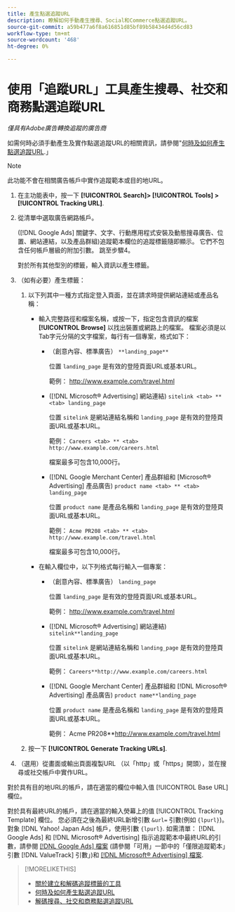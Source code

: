 ```yaml
---
title: 產生點選追蹤URL
description: 瞭解如何手動產生搜尋、Social和Commerce點選追蹤URL。
source-git-commit: a59b477a6f8a616851d85bf89b58434d4d56cd83
workflow-type: tm+mt
source-wordcount: '468'
ht-degree: 0%

---
```


# 使用「追蹤URL」工具產生搜尋、社交和商務點選追蹤URL

*僅具有Adobe廣告轉換追蹤的廣告商*

如需何時必須手動產生及實作點選追蹤URL的相關資訊，請參閱&quot;[何時及如何產生點選追蹤URL](/help/search-social-commerce/tracking/click-tracking-ways-to-generate.md).」

>[!NOTE]
>
>此功能不會在相關廣告帳戶中實作追蹤範本或目的地URL。

1. 在主功能表中，按一下 **[!UICONTROL Search]> [!UICONTROL Tools] >[!UICONTROL Tracking URL]**.

1. 從清單中選取廣告網路帳戶。

   ([!DNL Google Ads] 關鍵字、文字、行動應用程式安裝及動態搜尋廣告、位置、網站連結，以及產品群組)追蹤範本欄位的追蹤標籤隨即顯示。 它們不包含任何帳戶層級的附加引數。 跳至步驟4。

   對於所有其他型別的標籤，輸入資訊以產生標籤。

1. （如有必要）產生標籤：

   1. 以下列其中一種方式指定登入頁面，並在請求時提供網站連結或產品名稱：

      * 輸入完整路徑和檔案名稱，或按一下，指定包含資訊的檔案 **[!UICONTROL Browse]** 以找出裝置或網路上的檔案。 檔案必須是以Tab字元分隔的文字檔案，每行有一個專案，格式如下：

         * （創意內容、標準廣告） `**landing_page**`

           位置 `landing_page` 是有效的登陸頁面URL或基本URL。

           範例： http://www.example.com/travel.html

         * ([!DNL Microsoft® Advertising] 網站連結) `sitelink <tab> ** <tab> landing_page`

           位置 `sitelink` 是網站連結名稱和 `landing_page` 是有效的登陸頁面URL或基本URL。

           範例： `Careers <tab> ** <tab> http://www.example.com/careers.html`

           檔案最多可包含10,000行。

         * ([!DNL Google Merchant Center] 產品群組和 [Microsoft® Advertising] 產品廣告) `product name <tab> ** <tab> landing_page`

           位置 `product name` 是產品名稱和 `landing_page` 是有效的登陸頁面URL或基本URL。

           範例： `Acme PR208 <tab> ** <tab> http://www.example.com/travel.html`

           檔案最多可包含10,000行。

      * 在輸入欄位中，以下列格式每行輸入一個專案：

         * （創意內容、標準廣告） `landing_page`

           位置 `landing_page` 是有效的登陸頁面URL或基本URL。

           範例： http://www.example.com/travel.html

         * ([!DNL Microsoft® Advertising] 網站連結) `sitelink**landing_page`

           位置 `sitelink` 是網站連結名稱和 `landing_page` 是有效的登陸頁面URL或基本URL。

           範例： `Careers**http://www.example.com/careers.html`

         * ([!DNL Google Merchant Center] 產品群組和 [!DNL Microsoft® Advertising] 產品廣告) `product name**landing_page`

           位置 `product name` 是產品名稱和 `landing_page` 是有效的登陸頁面URL或基本URL。

           範例： Acme PR208**http://www.example.com/travel.html

   1. 按一下 **[!UICONTROL Generate Tracking URLs]**.

1. （選用）從畫面或輸出頁面複製URL （以「http」或「https」開頭），並在搜尋或社交帳戶中實作URL。

對於具有目的地URL的帳戶，請在適當的欄位中輸入值 [!UICONTROL Base URL] 欄位。

對於具有最終URL的帳戶，請在適當的輸入熒幕上的值 [!UICONTROL Tracking Template] 欄位。 您必須在之後為最終URL新增引數 `&url=` 引數(例如 `{lpurl}`)。 對象 [!DNL Yahoo! Japan Ads] 帳戶，使用引數 `{lpurl}`. 如需清單： [!DNL Google Ads] 和 [!DNL Microsoft® Advertising] 指示追蹤範本中最終URL的引數，請參閱 [[!DNL Google Ads] 檔案](https://support.google.com/google-ads/answer/6305348) (請參閱「可用」一節中的「僅限追蹤範本」引數 [!DNL ValueTrack] 引數」)和 [[!DNL Microsoft® Advertising] 檔案](https://help.ads.microsoft.com/#apex/3/en/56799/2).

>[!MORELIKETHIS]
>
>* [關於建立和解碼追蹤標籤的工具](tracking-tools-about.md)
>* [何時及如何產生點選追蹤URL](/help/search-social-commerce/tracking/click-tracking-ways-to-generate.md)
>* [解碼搜尋、社交和商務點選追蹤URL](click-tracking-url-decode.md)
